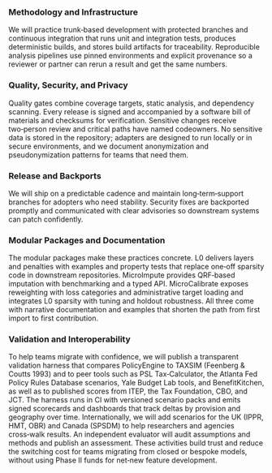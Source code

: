 ### Methodology and Infrastructure
We will practice trunk‑based development with protected branches and continuous integration that runs unit and integration tests, produces deterministic builds, and stores build artifacts for traceability. Reproducible analysis pipelines use pinned environments and explicit provenance so a reviewer or partner can rerun a result and get the same numbers.

### Quality, Security, and Privacy
Quality gates combine coverage targets, static analysis, and dependency scanning. Every release is signed and accompanied by a software bill of materials and checksums for verification. Sensitive changes receive two‑person review and critical paths have named codeowners. No sensitive data is stored in the repository; adapters are designed to run locally or in secure environments, and we document anonymization and pseudonymization patterns for teams that need them.

### Release and Backports
We will ship on a predictable cadence and maintain long‑term‑support branches for adopters who need stability. Security fixes are backported promptly and communicated with clear advisories so downstream systems can patch confidently.

### Modular Packages and Documentation
The modular packages make these practices concrete. L0 delivers layers and penalties with examples and property tests that replace one‑off sparsity code in downstream repositories. MicroImpute provides QRF‑based imputation with benchmarking and a typed API. MicroCalibrate exposes reweighting with loss categories and administrative target loading and integrates L0 sparsity with tuning and holdout robustness. All three come with narrative documentation and examples that shorten the path from first import to first contribution.

### Validation and Interoperability
To help teams migrate with confidence, we will publish a transparent validation harness that compares PolicyEngine to TAXSIM (Feenberg & Coutts 1993) and to peer tools such as PSL Tax‑Calculator, the Atlanta Fed Policy Rules Database scenarios, Yale Budget Lab tools, and BenefitKitchen, as well as to published scores from ITEP, the Tax Foundation, CBO, and JCT. The harness runs in CI with versioned scenario packs and emits signed scorecards and dashboards that track deltas by provision and geography over time. Internationally, we will add scenarios for the UK (IPPR, HMT, OBR) and Canada (SPSDM) to help researchers and agencies cross‑walk results. An independent evaluator will audit assumptions and methods and publish an assessment. These activities build trust and reduce the switching cost for teams migrating from closed or bespoke models, without using Phase II funds for net‑new feature development.
